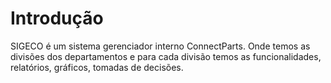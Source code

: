 # Introdução

SIGECO é um sistema gerenciador interno ConnectParts. Onde temos as divisões dos departamentos e para cada divisão temos as funcionalidades, relatórios, gráficos, tomadas de decisões.

